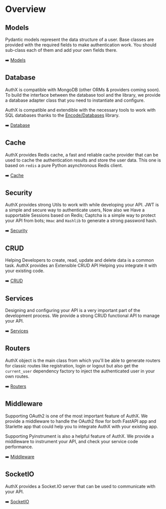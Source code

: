 # Overview

## Models

Pydantic models represent the data structure of a user. Base classes are
provided with the required fields to make authentication work. You should
sub-class each of them and add your own fields there.

➡️ [Models](models/index.md)

## Database

AuthX is compatible with MongoDB (other ORMs & providers coming soon). To build
the interface between the database tool and the library, we provide a database
adapter class that you need to instantiate and configure.

AuthX is compatible and extendible with the necessary tools to work with SQL
databases thanks to the [Encode/Databases](https://www.encode.io/databases/)
library.

➡️ [Database](database/index.md)

## Cache

AuthX provides Redis cache, a fast and reliable cache provider that can be used
to cache the authentication results and store the user data. This one is based
on `redis` a pure Python asynchronous Redis client.

➡️ [Cache](cache/index.md)

## Security

AuthX provides strong Utils to work with while developing your API. JWT is a
simple and secure way to authenticate users, Now also we Have a supportable
Sessions based on Redis; Captcha is a simple way to protect your API from bots;
`Hmac` and `Hashlib` to generate a strong password hash.

➡️ [Security](security/index.md)

## CRUD

Helping Developers to create, read, update and delete data is a common task.
AuthX provides an Extensible CRUD API Helping you integrate it with your
existing code.

➡️ [CRUD](crud/index.md)

## Services

Designing and configuring your API is a very important part of the development
process. We provide a strong CRUD functional API to manage your API.

➡️ [Services](services/index.md)

## Routers

AuthX object is the main class from which you'll be able to generate routers for
classic routes like registration, login or logout but also get the
`current_user` dependency factory to inject the authenticated user in your own
routes.

➡️ [Routers](routers/index.md)

## Middleware

Supporting OAuth2 is one of the most important feature of AuthX. We provide a
middleware to handle the OAuth2 flow for both FastAPI app and Starlette app that
could help you to integrate AuthX with your existing app.

Supporting Pyinstrument is also a helpful feature of AuthX. We provide a
middleware to instrument your API, and check your service code performance.

➡️ [Middleware](middleware/index.md)

## SocketIO

AuthX provides a Socket.IO server that can be used to communicate with your API.

➡️ [SocketIO](socket/index.md)
